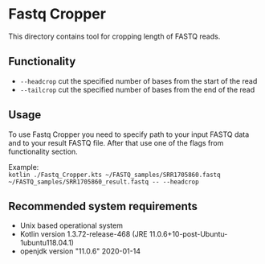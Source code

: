 # Fastq Cropper

This directory contains tool for cropping length of FASTQ reads.

## Functionality

- ```--headcrop``` cut the specified number of bases from the start of the read
- ```--tailcrop``` cut the specified number of bases from the end of the read

## Usage

To use Fastq Cropper you need to specify path to your input FASTQ data and to your result FASTQ file. After that use one of the flags from functionality section.  

Example:  
``` kotlin ./Fastq_Cropper.kts ~/FASTQ_samples/SRR1705860.fastq ~/FASTQ_samples/SRR1705860_result.fastq -- --headcrop ```

## Recommended system requirements
- Unix based operational system
- Kotlin version 1.3.72-release-468 (JRE 11.0.6+10-post-Ubuntu-1ubuntu118.04.1)
- openjdk version "11.0.6" 2020-01-14
